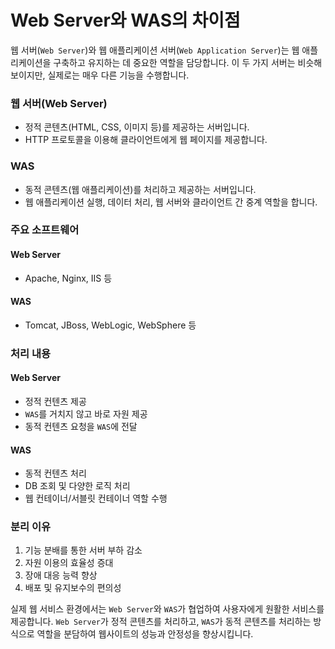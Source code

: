 # Web Server와 WAS의 차이점

웹 서버(`Web Server`)와 웹 애플리케이션 서버(`Web Application Server`)는 웹 애플리케이션을 구축하고 유지하는 데 중요한 역할을 담당합니다.
이 두 가지 서버는 비슷해 보이지만, 실제로는 매우 다른 기능을 수행합니다.

### 웹 서버(Web Server)

- 정적 콘텐츠(HTML, CSS, 이미지 등)를 제공하는 서버입니다.
- HTTP 프로토콜을 이용해 클라이언트에게 웹 페이지를 제공합니다.

### WAS

- 동적 콘텐츠(웹 애플리케이션)를 처리하고 제공하는 서버입니다.
- 웹 애플리케이션 실행, 데이터 처리, 웹 서버와 클라이언트 간 중계 역할을 합니다.

### 주요 소프트웨어

#### Web Server

- Apache, Nginx, IIS 등

#### WAS

- Tomcat, JBoss, WebLogic, WebSphere 등

### 처리 내용

#### Web Server

- 정적 컨텐츠 제공
- `WAS`를 거치지 않고 바로 자원 제공
- 동적 컨텐츠 요청을 `WAS`에 전달

#### WAS

- 동적 컨텐츠 처리
- DB 조회 및 다양한 로직 처리
- 웹 컨테이너/서블릿 컨테이너 역할 수행

### 분리 이유

1. 기능 분배를 통한 서버 부하 감소
2. 자원 이용의 효율성 증대
3. 장애 대응 능력 향상
4. 배포 및 유지보수의 편의성

실제 웹 서비스 환경에서는 `Web Server`와 `WAS`가 협업하여 사용자에게 원활한 서비스를 제공합니다.
`Web Server`가 정적 콘텐츠를 처리하고, `WAS`가 동적 콘텐츠를 처리하는 방식으로 역할을 분담하여 웹사이트의 성능과 안정성을 향상시킵니다.
